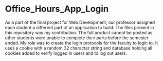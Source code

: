 # Office_Hours_App_Login
As a part of the final project for Web Development, our professor assigned each student a different part of an application to build. The files present in this repository was my contribution. The full product cannot be posted as other students were unable to complete their parts before the semester ended. My role was to create the login protocols for the faculty to login to. It uses a cookie with a random 32 character string and database holding all cookies added to verify logged in users and to log out users. 
